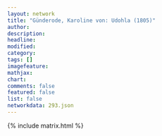```yaml
---
layout: network
title: "Günderode, Karoline von: Udohla (1805)"
author:
description:
headline:
modified:
category:
tags: []
imagefeature: 
mathjax: 
chart: 
comments: false
featured: false
list: false
networkdata: 293.json
---
```

{% include matrix.html %}
